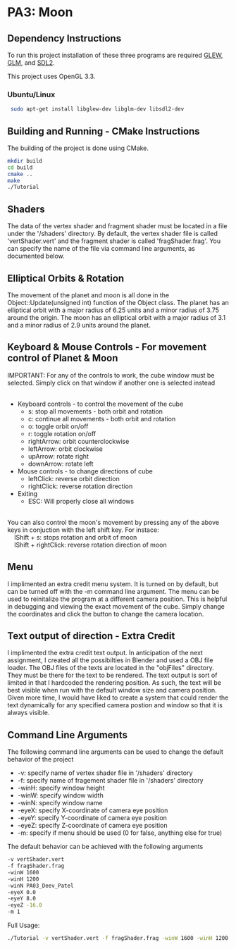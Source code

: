 # PA3: Moon

## Dependency Instructions
To run this project installation of these three programs are required [GLEW](http://glew.sourceforge.net/), [GLM](http://glm.g-truc.net/0.9.7/index.html), and [SDL2](https://wiki.libsdl.org/Tutorials).

This project uses OpenGL 3.3.

### Ubuntu/Linux
```bash 
 sudo apt-get install libglew-dev libglm-dev libsdl2-dev
```

## Building and Running - CMake Instructions
The building of the project is done using CMake. 
```bash
mkdir build
cd build
cmake ..
make
./Tutorial
```

## Shaders
The data of the vertex shader and fragment shader must be located in a file under the '/shaders' directory. By default, the vertex shader file is called 'vertShader.vert' and the fragment shader is called 'fragShader.frag'. You can specify the name of the file via command line arguments, as documented below.

## Elliptical Orbits & Rotation
The movement of the planet and moon is all done in the Object::Update(unsigned int) function of the Object class. The planet has an elliptical orbit with a major radius of 6.25 units and a minor radius of 3.75 around the origin. The moon has an elliptical orbit with a major radius of 3.1 and a minor radius of 2.9 units around the planet.

## Keyboard & Mouse Controls - For movement control of Planet & Moon
IMPORTANT: For any of the controls to work, the cube window must be selected. Simply click on that window if another one is selected instead <br><br>

* Keyboard controls - to control the movement of the cube <br>
  * s: stop all movements - both orbit and rotation <br>
  * c: continue all movements - both orbit and rotation <br>
  * o: toggle orbit on/off <br>
  * r: toggle rotation on/off <br>
  * rightArrow: orbit counterclockwise <br>
  * leftArrow: orbit clockwise <br>
  * upArrow: rotate right <br>
  * downArrow: rotate left <br>
* Mouse controls - to change directions of cube <br>
  * leftClick: reverse orbit direction <br>
  * rightClick: reverse rotation direction <br>
* Exiting <br>
  * ESC: Will properly close all windows
<br>
You can also control the moon's movement by pressing any of the above keys in conjuction with the left shift key. For instace: <br>
&nbsp;&nbsp;&nbsp; lShift + s: stops rotation and orbit of moon <br>
&nbsp;&nbsp;&nbsp; lShift + rightClick: reverse rotation direction of moon <br>

## Menu
I implimented an extra credit menu system. It is turned on by default, but can be turned off with the -m command line argument. The menu can be used to reinitalize the program at a different camera position. This is helpful in debugging and viewing the exact movement of the cube. Simply change the coordinates and click the button to change the camera location.

## Text output of direction - Extra Credit
I implimented the extra credit text output. In anticipation of the next assignment, I created all the possibilties in Blender and used a OBJ file loader. The OBJ files of the texts are located in the "objFiles" directory. They must be there for the text to be rendered. The text output is sort of limited in that I hardcoded the rendering position. As such, the text will be best visible when run with the default window size and camera position. Given more time, I would have liked to create a system that could render the text dynamically for any specified camera postion and window so that it is always visible.

## Command Line Arguments
The following command line arguments can be used to change the default behavior of the project
  * -v: specify name of vertex shader file in '/shaders' directory <br>
  * -f: specify name of fragement shader file in '/shaders' directory <br>
  * -winH: specify window height <br>
  * -winW: specify window width <br>
  * -winN: specify window name <br>
  * -eyeX: specify X-coordinate of camera eye position <br>
  * -eyeY: specify Y-coordinate of camera eye position <br>
  * -eyeZ: specify Z-coordinate of camera eye position <br>
  * -m: specify if menu should be used (0 for false, anything else for true)

The default behavior can be achieved with the following arguments
```bash
-v vertShader.vert
-f fragShader.frag
-winW 1600
-winH 1200
-winN PA03_Deev_Patel
-eyeX 0.0
-eyeY 8.0
-eyeZ -16.0 
-m 1
```

Full Usage:
```bash
./Tutorial -v vertShader.vert -f fragShader.frag -winW 1600 -winH 1200 -winN PA03_Deev_Patel -eyeX 0.0 -eyeY 8.0 -eyeZ -16.0 -m 1
```
